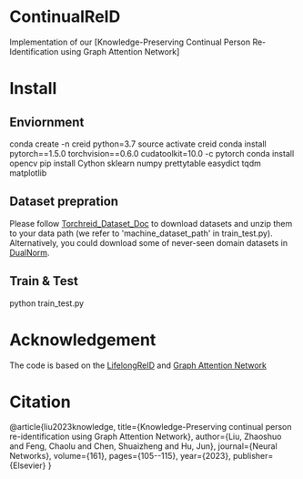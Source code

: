 # ContinualReID
Implementation of our [Knowledge-Preserving Continual Person Re-Identification using Graph Attention Network]

# Install
## Enviornment
conda create -n creid python=3.7
source activate creid
conda install pytorch==1.5.0 torchvision==0.6.0 cudatoolkit=10.0 -c pytorch
conda install opencv
pip install Cython sklearn numpy prettytable easydict tqdm matplotlib

## Dataset prepration
Please follow [Torchreid_Dataset_Doc](https://kaiyangzhou.github.io/deep-person-reid/datasets.html) to download datasets and unzip them to your data path (we refer to 'machine_dataset_path' in train_test.py). Alternatively, you could download some of never-seen domain datasets in [DualNorm](https://github.com/BJTUJia/person_reID_DualNorm).

## Train & Test
python train_test.py

# Acknowledgement
The code is based on the [LifelongReID](https://github.com/TPCD/LifelongReID) and [Graph Attention Network](https://github.com/Diego999/pyGAT)


# Citation
@article{liu2023knowledge,
  title={Knowledge-Preserving continual person re-identification using Graph Attention Network},
  author={Liu, Zhaoshuo and Feng, Chaolu and Chen, Shuaizheng and Hu, Jun},
  journal={Neural Networks},
  volume={161},
  pages={105--115},
  year={2023},
  publisher={Elsevier}
}

